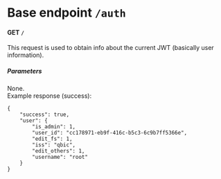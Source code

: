 # Base endpoint `/auth`

#### GET `/`
This request is used to obtain info about the current JWT (basically user information).
##### Parameters
None.<br>
Example response (success):
```
{
	"success": true,
	"user": {
		"is_admin": 1,
		"user_id": "cc178971-eb9f-416c-b5c3-6c9b7ff5366e",
		"edit_fs": 1,
		"iss": "qbic",
		"edit_others": 1,
		"username": "root"
	}
}
```
